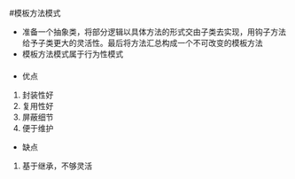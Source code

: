 #模板方法模式
* 准备一个抽象类，将部分逻辑以具体方法的形式交由子类去实现，用钩子方法给予子类更大的灵活性。最后将方法汇总构成一个不可改变的模板方法
* 模板方法模式属于行为性模式
####  
* 优点 
1. 封装性好 
2. 复用性好
3. 屏蔽细节
4. 便于维护
* 缺点
1. 基于继承，不够灵活